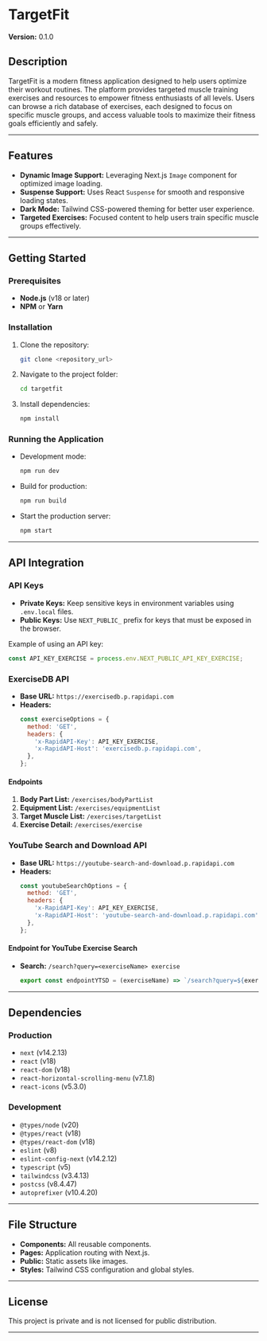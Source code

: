 # TargetFit

**Version:** 0.1.0

## Description

TargetFit is a modern fitness application designed to help users optimize their workout routines. The platform provides targeted muscle training exercises and resources to empower fitness enthusiasts of all levels. Users can browse a rich database of exercises, each designed to focus on specific muscle groups, and access valuable tools to maximize their fitness goals efficiently and safely.

---

## Features

- **Dynamic Image Support:** Leveraging Next.js `Image` component for optimized image loading.
- **Suspense Support:** Uses React `Suspense` for smooth and responsive loading states.
- **Dark Mode:** Tailwind CSS-powered theming for better user experience.
- **Targeted Exercises:** Focused content to help users train specific muscle groups effectively.

---

## Getting Started

### Prerequisites

- **Node.js** (v18 or later)
- **NPM** or **Yarn**

### Installation

1. Clone the repository:
   ```bash
   git clone <repository_url>
   ```
2. Navigate to the project folder:
   ```bash
   cd targetfit
   ```
3. Install dependencies:
   ```bash
   npm install
   ```

### Running the Application

- Development mode:
  ```bash
  npm run dev
  ```
- Build for production:
  ```bash
  npm run build
  ```
- Start the production server:
  ```bash
  npm start
  ```

---

## API Integration

### API Keys

- **Private Keys:** Keep sensitive keys in environment variables using `.env.local` files.
- **Public Keys:** Use `NEXT_PUBLIC_` prefix for keys that must be exposed in the browser.

Example of using an API key:

```javascript
const API_KEY_EXERCISE = process.env.NEXT_PUBLIC_API_KEY_EXERCISE;
```

### ExerciseDB API

- **Base URL:** `https://exercisedb.p.rapidapi.com`
- **Headers:**
  ```javascript
  const exerciseOptions = {
    method: 'GET',
    headers: {
      'x-RapidAPI-Key': API_KEY_EXERCISE,
      'x-RapidAPI-Host': 'exercisedb.p.rapidapi.com',
    },
  };
  ```

#### Endpoints

1. **Body Part List:** `/exercises/bodyPartList`
2. **Equipment List:** `/exercises/equipmentList`
3. **Target Muscle List:** `/exercises/targetList`
4. **Exercise Detail:** `/exercises/exercise`

### YouTube Search and Download API

- **Base URL:** `https://youtube-search-and-download.p.rapidapi.com`
- **Headers:**
  ```javascript
  const youtubeSearchOptions = {
    method: 'GET',
    headers: {
      'x-RapidAPI-Key': API_KEY_EXERCISE,
      'x-RapidAPI-Host': 'youtube-search-and-download.p.rapidapi.com',
    },
  };
  ```

#### Endpoint for YouTube Exercise Search

- **Search:** `/search?query=<exerciseName> exercise`
  ```javascript
  export const endpointYTSD = (exerciseName) => `/search?query=${exerciseName} exercise`;
  ```

---

## Dependencies

### Production

- `next` (v14.2.13)
- `react` (v18)
- `react-dom` (v18)
- `react-horizontal-scrolling-menu` (v7.1.8)
- `react-icons` (v5.3.0)

### Development

- `@types/node` (v20)
- `@types/react` (v18)
- `@types/react-dom` (v18)
- `eslint` (v8)
- `eslint-config-next` (v14.2.12)
- `typescript` (v5)
- `tailwindcss` (v3.4.13)
- `postcss` (v8.4.47)
- `autoprefixer` (v10.4.20)

---

## File Structure

- **Components:** All reusable components.
- **Pages:** Application routing with Next.js.
- **Public:** Static assets like images.
- **Styles:** Tailwind CSS configuration and global styles.

---

## License

This project is private and is not licensed for public distribution.

---

##
